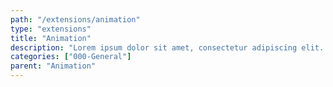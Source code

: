 ```yaml
---
path: "/extensions/animation"
type: "extensions"
title: "Animation"
description: "Lorem ipsum dolor sit amet, consectetur adipiscing elit. Nunc tempus laoreet leo sit amet iaculis."
categories: ["000-General"]
parent: "Animation"
---
```

